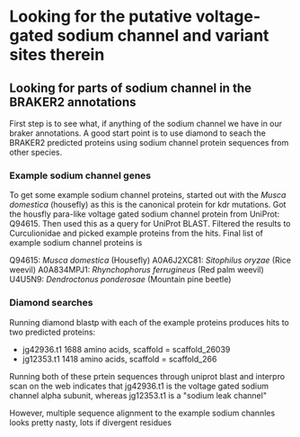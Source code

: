 # Looking for the putative voltage-gated sodium channel and variant sites therein

## Looking for parts of sodium channel in the BRAKER2 annotations

First step is to see what, if anything of the sodium channel we have in our braker annotations. A good start point is to use diamond to seach the BRAKER2 predicted proteins using sodium channel protein sequences from other species.

### Example sodium channel genes

To get some example sodium channel proteins, started out with the *Musca domestica* (housefly) as this is the canonical protein for kdr mutations. Got the housfly para-like voltage gated sodium channel protein from UniProt: Q94615. Then used this as a query for UniProt BLAST. Filtered the results to Curculionidae and picked example proteins from the hits. Final list of example sodium channel proteins is

Q94615: *Musca domestica* (Housefly)
A0A6J2XC81: *Sitophilus oryzae* (Rice weevil)
A0A834MPJ1: *Rhynchophorus ferrugineus* (Red palm weevil)
U4U5N9: *Dendroctonus ponderosae* (Mountain pine beetle)

### Diamond searches

Running diamond blastp with each of the example proteins produces hits to two predicted proteins:

 * jg42936.t1 1688 amino acids, scaffold = scaffold_26039 
 * jg12353.t1 1418 amino acids, scaffold = scaffold_266
 
 Running both of these prtein sequences through uniprot blast and interpro scan on the web indicates that jg42936.t1 is the voltage gated sodium channel alpha subunit, whereas jg12353.t1 is a "sodium leak channel"
 
However, multiple sequence alignment to the example sodium channles looks pretty nasty, lots if divergent residues
 
